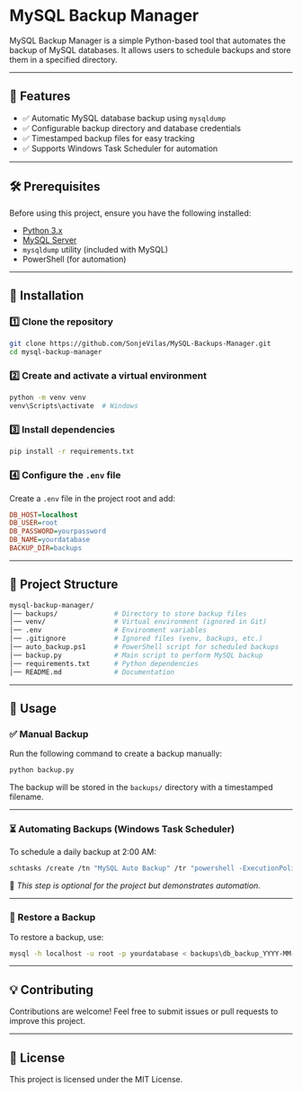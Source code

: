 # MySQL Backup Manager

MySQL Backup Manager is a simple Python-based tool that automates the backup of MySQL databases. It allows users to schedule backups and store them in a specified directory.

---

## 📌 Features
- ✅ Automatic MySQL database backup using `mysqldump`
- ✅ Configurable backup directory and database credentials
- ✅ Timestamped backup files for easy tracking
- ✅ Supports Windows Task Scheduler for automation

---

## 🛠 Prerequisites
Before using this project, ensure you have the following installed:
- [Python 3.x](https://www.python.org/downloads/)
- [MySQL Server](https://dev.mysql.com/downloads/mysql/)
- `mysqldump` utility (included with MySQL)
- PowerShell (for automation)

---

## 🚀 Installation

### 1️⃣ Clone the repository
```sh
git clone https://github.com/SonjeVilas/MySQL-Backups-Manager.git
cd mysql-backup-manager
```

### 2️⃣ Create and activate a virtual environment
```sh
python -m venv venv
venv\Scripts\activate  # Windows
```

### 3️⃣ Install dependencies
```sh
pip install -r requirements.txt
```

### 4️⃣ Configure the `.env` file
Create a `.env` file in the project root and add:
```ini
DB_HOST=localhost
DB_USER=root
DB_PASSWORD=yourpassword
DB_NAME=yourdatabase
BACKUP_DIR=backups
```

---

## 📂 Project Structure
```bash
mysql-backup-manager/
│── backups/              # Directory to store backup files
│── venv/                 # Virtual environment (ignored in Git)
│── .env                  # Environment variables
│── .gitignore            # Ignored files (venv, backups, etc.)
│── auto_backup.ps1       # PowerShell script for scheduled backups
│── backup.py             # Main script to perform MySQL backup
│── requirements.txt      # Python dependencies
│── README.md             # Documentation
```

---

## 🔹 Usage

### ✅ Manual Backup
Run the following command to create a backup manually:
```sh
python backup.py
```
The backup will be stored in the `backups/` directory with a timestamped filename.

---

### ⏳ Automating Backups (Windows Task Scheduler)
To schedule a daily backup at 2:00 AM:
```sh
schtasks /create /tn "MySQL Auto Backup" /tr "powershell -ExecutionPolicy Bypass -File D:\Projects\Personal\mysql-backup-manager\auto_backup.ps1" /sc daily /st 02:00
```
📌 *This step is optional for the project but demonstrates automation.*

---

### 🔄 Restore a Backup
To restore a backup, use:
```sh
mysql -h localhost -u root -p yourdatabase < backups\db_backup_YYYY-MM-DD_HH-MM-SS.sql
```

---

## 💡 Contributing
Contributions are welcome! Feel free to submit issues or pull requests to improve this project.

---

## 📜 License
This project is licensed under the MIT License.
